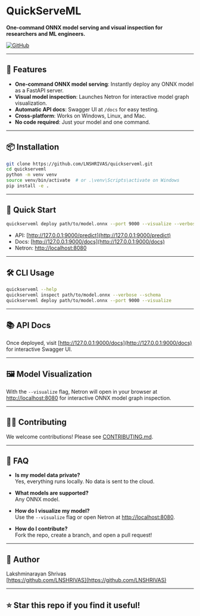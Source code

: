 # QuickServeML

**One-command ONNX model serving and visual inspection for researchers and ML engineers.**

[![GitHub](https://img.shields.io/badge/GitHub-LNSHRIVAS%2Fquickserveml-blue?logo=github)](https://github.com/LNSHRIVAS/quickserveml)

---

## 🚀 Features

- **One-command ONNX model serving**: Instantly deploy any ONNX model as a FastAPI server.
- **Visual model inspection**: Launches Netron for interactive model graph visualization.
- **Automatic API docs**: Swagger UI at `/docs` for easy testing.
- **Cross-platform**: Works on Windows, Linux, and Mac.
- **No code required**: Just your model and one command.

---

## 📦 Installation

```bash
git clone https://github.com/LNSHRIVAS/quickserveml.git
cd quickserveml
python -m venv venv
source venv/bin/activate  # or .\venv\Scripts\activate on Windows
pip install -e .
```

---

## 🏁 Quick Start

```bash
quickserveml deploy path/to/model.onnx --port 9000 --visualize --verbose
```

- API: [http://127.0.0.1:9000/predict](http://127.0.0.1:9000/predict)
- Docs: [http://127.0.0.1:9000/docs](http://127.0.0.1:9000/docs)
- Netron: [http://localhost:8080](http://localhost:8080)

---

## 🛠️ CLI Usage

```bash
quickserveml --help
quickserveml inspect path/to/model.onnx --verbose --schema
quickserveml deploy path/to/model.onnx --port 9000 --visualize
```

---

## 📚 API Docs

Once deployed, visit [http://127.0.0.1:9000/docs](http://127.0.0.1:9000/docs) for interactive Swagger UI.

---

## 🖼️ Model Visualization

With the `--visualize` flag, Netron will open in your browser at [http://localhost:8080](http://localhost:8080) for interactive ONNX model graph inspection.

---

## 🧑‍💻 Contributing

We welcome contributions! Please see [CONTRIBUTING.md](CONTRIBUTING.md).

---

## 🙋 FAQ

- **Is my model data private?**  
  Yes, everything runs locally. No data is sent to the cloud.

- **What models are supported?**  
  Any ONNX model.

- **How do I visualize my model?**  
  Use the `--visualize` flag or open Netron at [http://localhost:8080](http://localhost:8080).

- **How do I contribute?**  
  Fork the repo, create a branch, and open a pull request!

---

## 👤 Author

Lakshminarayan Shrivas  
[https://github.com/LNSHRIVAS](https://github.com/LNSHRIVAS)

---

## ⭐️ Star this repo if you find it useful!
